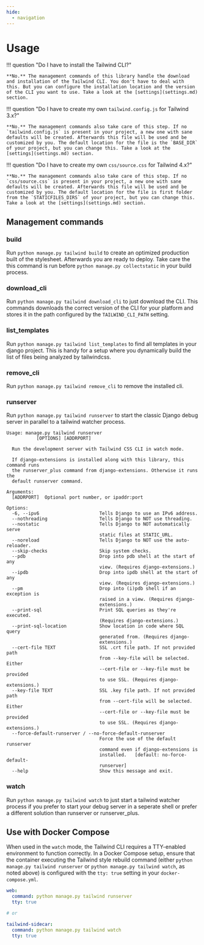 ```yaml
---
hide:
  - navigation
---
```


# Usage

!!! question "Do I have to install the Tailwind CLI?"

    **No.** The management commands of this library handle the download and installation of the Tailwind CLI. You don't have to deal with this. But you can configure the installation location and the version of the CLI you want to use. Take a look at the [settings](settings.md) section.

!!! question "Do I have to create my own `tailwind.config.js` for Tailwind 3.x?"

    **No.** The management commands also take care of this step. If no `tailwind.config.js` is present in your project, a new one with sane defaults will be created. Afterwards this file will be used and be customized by you. The default location for the file is the `BASE_DIR` of your project, but you can change this. Take a look at the [settings](settings.md) section.

!!! question "Do I have to create my own `css/source.css` for Tailwind 4.x?"

    **No.** The management commands also take care of this step. If no `css/source.css` is present in your project, a new one with sane defaults will be created. Afterwards this file will be used and be customized by you. The default location for the file is first folder from the `STATICFILES_DIRS` of your project, but you can change this. Take a look at the [settings](settings.md) section.

## Management commands

### build

Run `python manage.py tailwind build` to create an optimized production built of the stylesheet. Afterwards you are ready to deploy. Take care the this command is run before `python manage.py collectstatic` in your build process.

### download_cli

Run `python manage.py tailwind download_cli` to just download the CLI. This commands downloads the correct version of the CLI for your platform and stores it in the path configured by the `TAILWIND_CLI_PATH` setting.

### list_templates

Run `python manage.py tailwind list_templates` to find all templates in your django project. This is handy for a setup where you dynamically build the list of files being analyzed by tailwindcss.

### remove_cli

Run `python manage.py tailwind remove_cli` to remove the installed cli.

### runserver

Run `python manage.py tailwind runserver` to start the classic Django debug server in parallel to a tailwind watcher process.

```shell
Usage: manage.py tailwind runserver
           [OPTIONS] [ADDRPORT]

  Run the development server with Tailwind CSS CLI in watch mode.

  If django-extensions is installed along with this library, this command runs
  the runserver_plus command from django-extensions. Otherwise it runs the
  default runserver command.

Arguments:
  [ADDRPORT]  Optional port number, or ipaddr:port

Options:
  -6, --ipv6                      Tells Django to use an IPv6 address.
  --nothreading                   Tells Django to NOT use threading.
  --nostatic                      Tells Django to NOT automatically serve
                                  static files at STATIC_URL.
  --noreload                      Tells Django to NOT use the auto-reloader.
  --skip-checks                   Skip system checks.
  --pdb                           Drop into pdb shell at the start of any
                                  view. (Requires django-extensions.)
  --ipdb                          Drop into ipdb shell at the start of any
                                  view. (Requires django-extensions.)
  --pm                            Drop into (i)pdb shell if an exception is
                                  raised in a view. (Requires django-
                                  extensions.)
  --print-sql                     Print SQL queries as they're executed.
                                  (Requires django-extensions.)
  --print-sql-location            Show location in code where SQL query
                                  generated from. (Requires django-
                                  extensions.)
  --cert-file TEXT                SSL .crt file path. If not provided path
                                  from --key-file will be selected. Either
                                  --cert-file or --key-file must be provided
                                  to use SSL. (Requires django-extensions.)
  --key-file TEXT                 SSL .key file path. If not provided path
                                  from --cert-file will be selected. Either
                                  --cert-file or --key-file must be provided
                                  to use SSL. (Requires django-extensions.)
  --force-default-runserver / --no-force-default-runserver
                                  Force the use of the default runserver
                                  command even if django-extensions is
                                  installed.   [default: no-force-default-
                                  runserver]
  --help                          Show this message and exit.
```

### watch

Run `python manage.py tailwind watch` to just start a tailwind watcher process if you prefer to start your debug server in a seperate shell or prefer a different solution than runserver or runserver_plus.

## Use with Docker Compose

When used in the `watch` mode, the Tailwind CLI requires a TTY-enabled environment to function correctly. In a Docker Compose setup, ensure that the container executing the Tailwind style rebuild command (either `python manage.py tailwind runserver` or `python manage.py tailwind watch`, as noted above) is configured with the `tty: true` setting in your `docker-compose.yml`.

```yaml
web:
  command: python manage.py tailwind runserver
  tty: true

# or

tailwind-sidecar:
  command: python manage.py tailwind watch
  tty: true
```

